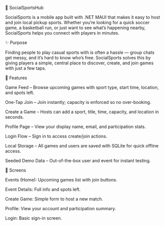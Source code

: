 🏀 SocialSportsHub

SocialSports is a mobile app built with .NET MAUI that makes it easy to host and join local pickup sports. Whether you’re looking for a quick soccer game, a basketball run, or just want to see what’s happening nearby, SocialSports helps you connect with players in minutes.

✨ Purpose

Finding people to play casual sports with is often a hassle — group chats get messy, and it’s hard to know who’s free. SocialSports solves this by giving players a simple, central place to discover, create, and join games with just a few taps.

🚀 Features

Game Feed – Browse upcoming games with sport type, start time, location, and spots left.

One-Tap Join – Join instantly; capacity is enforced so no over-booking.

Create a Game – Hosts can add a sport, title, time, capacity, and location in seconds.

Profile Page – View your display name, email, and participation stats.

Login Flow – Sign in to access create/join actions.

Local Storage – All games and users are saved with SQLite for quick offline access.

Seeded Demo Data – Out-of-the-box user and event for instant testing.

📱 Screens

Events (Home): Upcoming games list with join buttons.

Event Details: Full info and spots left.

Create Game: Simple form to host a new match.

Profile: View your account and participation summary.

Login: Basic sign-in screen.

